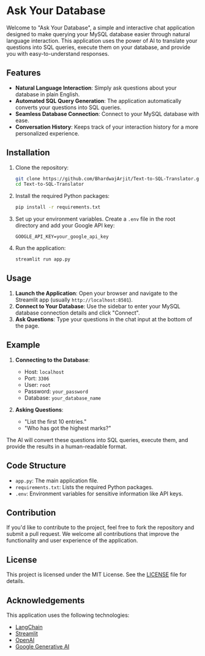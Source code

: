# Ask Your Database

Welcome to "Ask Your Database", a simple and interactive chat application designed to make querying your MySQL database easier through natural language interaction. This application uses the power of AI to translate your questions into SQL queries, execute them on your database, and provide you with easy-to-understand responses.

## Features

- **Natural Language Interaction**: Simply ask questions about your database in plain English.
- **Automated SQL Query Generation**: The application automatically converts your questions into SQL queries.
- **Seamless Database Connection**: Connect to your MySQL database with ease.
- **Conversation History**: Keeps track of your interaction history for a more personalized experience.

## Installation

1. Clone the repository:
    ```bash
    git clone https://github.com/BhardwajArjit/Text-to-SQL-Translator.git
    cd Text-to-SQL-Translator
    ```

2. Install the required Python packages:
    ```bash
    pip install -r requirements.txt
    ```

3. Set up your environment variables. Create a `.env` file in the root directory and add your Google API key:
    ```plaintext
    GOOGLE_API_KEY=your_google_api_key
    ```

4. Run the application:
    ```bash
    streamlit run app.py
    ```

## Usage

1. **Launch the Application**: Open your browser and navigate to the Streamlit app (usually `http://localhost:8501`).
2. **Connect to Your Database**: Use the sidebar to enter your MySQL database connection details and click "Connect".
3. **Ask Questions**: Type your questions in the chat input at the bottom of the page.

## Example

1. **Connecting to the Database**:
    - Host: `localhost`
    - Port: `3306`
    - User: `root`
    - Password: `your_password`
    - Database: `your_database_name`

2. **Asking Questions**:
    - "List the first 10 entries."
    - "Who has got the highest marks?"

The AI will convert these questions into SQL queries, execute them, and provide the results in a human-readable format.

## Code Structure

- `app.py`: The main application file.
- `requirements.txt`: Lists the required Python packages.
- `.env`: Environment variables for sensitive information like API keys.

## Contribution

If you'd like to contribute to the project, feel free to fork the repository and submit a pull request. We welcome all contributions that improve the functionality and user experience of the application.

## License

This project is licensed under the MIT License. See the [LICENSE](LICENSE) file for details.

## Acknowledgements

This application uses the following technologies:

- [LangChain](https://www.langchain.com/)
- [Streamlit](https://streamlit.io/)
- [OpenAI](https://www.openai.com/)
- [Google Generative AI](https://cloud.google.com/ai-generative)
